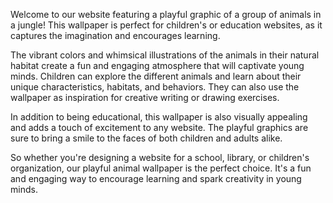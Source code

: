 <!--
Write me content for website with wallpaper "A playful graphic of a group of animals in a jungle for a children's or education website"
-->

<!--font:Poppins-->

Welcome to our website featuring a playful graphic of a group of animals in a jungle! This wallpaper is perfect for children's or education websites, as it captures the imagination and encourages learning.

The vibrant colors and whimsical illustrations of the animals in their natural habitat create a fun and engaging atmosphere that will captivate young minds. Children can explore the different animals and learn about their unique characteristics, habitats, and behaviors. They can also use the wallpaper as inspiration for creative writing or drawing exercises.

In addition to being educational, this wallpaper is also visually appealing and adds a touch of excitement to any website. The playful graphics are sure to bring a smile to the faces of both children and adults alike.

So whether you're designing a website for a school, library, or children's organization, our playful animal wallpaper is the perfect choice. It's a fun and engaging way to encourage learning and spark creativity in young minds.
